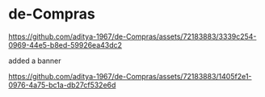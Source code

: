 # de-Compras

https://github.com/aditya-1967/de-Compras/assets/72183883/3339c254-0969-44e5-b8ed-59926ea43dc2

added a banner



https://github.com/aditya-1967/de-Compras/assets/72183883/1405f2e1-0976-4a75-bc1a-db27cf532e6d

